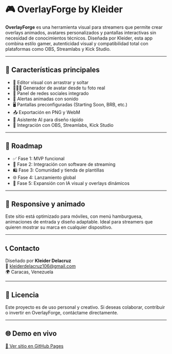 # 🎮 OverlayForge by Kleider

**OverlayForge** es una herramienta visual para streamers que permite crear overlays animados, avatares personalizados y pantallas interactivas sin necesidad de conocimientos técnicos. Diseñada por Kleider, esta app combina estilo gamer, autenticidad visual y compatibilidad total con plataformas como OBS, Streamlabs y Kick Studio.

---

## 🚀 Características principales

- 🎨 Editor visual con arrastrar y soltar  
- 🧑🏽‍🎨 Generador de avatar desde tu foto real  
- 📱 Panel de redes sociales integrado  
- 🚨 Alertas animadas con sonido  
- 🖥️ Pantallas preconfiguradas (Starting Soon, BRB, etc.)  
- 📤 Exportación en PNG y WebM  
- 🤖 Asistente AI para diseño rápido  
- 🔗 Integración con OBS, Streamlabs, Kick Studio

---

## 📍 Roadmap

- ✅ Fase 1: MVP funcional  
- 🔄 Fase 2: Integración con software de streaming  
- 🛍️ Fase 3: Comunidad y tienda de plantillas  
- 🌐 Fase 4: Lanzamiento global  
- 🚀 Fase 5: Expansión con IA visual y overlays dinámicos

---

## 📱 Responsive y animado

Este sitio está optimizado para móviles, con menú hamburguesa, animaciones de entrada y diseño adaptable. Ideal para streamers que quieren mostrar su marca en cualquier dispositivo.

---

## 📞 Contacto

Diseñado por **Kleider Delacruz**  
📧 kleiderdelacruz106@gmail.com  
🌍 Caracas, Venezuela

---

## 🧠 Licencia

Este proyecto es de uso personal y creativo. Si deseas colaborar, contribuir o invertir en OverlayForge, contáctame directamente.

---

## 🌐 Demo en vivo

[🔗 Ver sitio en GitHub Pages](https://kleider.github.io/overlayforge/)
